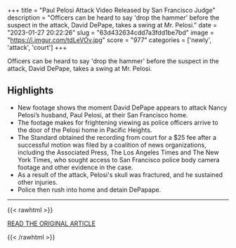 +++
title = "Paul Pelosi Attack Video Released by San Francisco Judge"
description = "Officers can be heard to say 'drop the hammer' before the suspect in the attack, David DePape, takes a swing at Mr. Pelosi."
date = "2023-01-27 20:22:26"
slug = "63d432634cdd7a3fdd1be7bd"
image = "https://i.imgur.com/tdLeVOv.jpg"
score = "977"
categories = ['newly', 'attack', 'court']
+++

Officers can be heard to say 'drop the hammer' before the suspect in the attack, David DePape, takes a swing at Mr. Pelosi.

## Highlights

- New footage shows the moment David DePape appears to attack Nancy Pelosi’s husband, Paul Pelosi, at their San Francisco home.
- The footage makes for frightening viewing as police officers arrive to the door of the Pelosi home in Pacific Heights.
- The Standard obtained the recording from court for a $25 fee after a successful motion was filed by a coalition of news organizations, including the Associated Press, The Los Angeles Times and The New York Times, who sought access to San Francisco police body camera footage and other evidence in the case.
- As a result of the attack, Pelosi's skull was fractured, and he sustained other injuries.
- Police then rush into home and detain DePapape.

---

{{< rawhtml >}}
  <p class="article-category">
    <a target="_blank" href="https://sfstandard.com/criminal-justice/paul-pelosi-attack-video-watch-the-newly-released-footage/">READ THE ORIGINAL ARTICLE</a>
  </p>
{{< /rawhtml >}}
